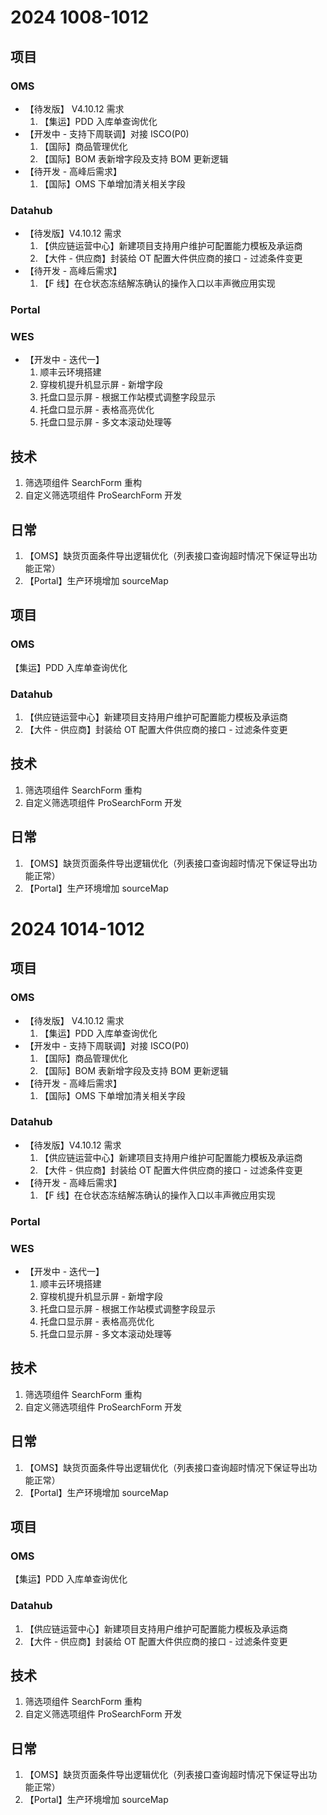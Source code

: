 # 2024 1008-1012

## 项目

### OMS

- 【待发版】 V4.10.12 需求
	 1. 【集运】PDD 入库单查询优化
- 【开发中 - 支持下周联调】对接 ISCO(P0)
	1. 【国际】商品管理优化
	2. 【国际】BOM 表新增字段及支持 BOM 更新逻辑
- 【待开发 - 高峰后需求】
	1. 【国际】OMS 下单增加清关相关字段

### Datahub

- 【待发版】V4.10.12 需求
	 1. 【供应链运营中心】新建项目支持用户维护可配置能力模板及承运商
	 2. 【大件 - 供应商】封装给 OT 配置大件供应商的接口 - 过滤条件变更
- 【待开发 - 高峰后需求】
	1. 【F 线】在仓状态冻结解冻确认的操作入口以丰声微应用实现

### Portal

### WES

- 【开发中 - 迭代一】
	1. 顺丰云环境搭建
	2. 穿梭机提升机显示屏 - 新增字段
	3. 托盘口显示屏 - 根据工作站模式调整字段显示
	4. 托盘口显示屏 - 表格高亮优化
	5. 托盘口显示屏 - 多文本滚动处理等

## 技术

1. 筛选项组件 SearchForm 重构
2. 自定义筛选项组件 ProSearchForm 开发

## 日常

1. 【OMS】缺货页面条件导出逻辑优化（列表接口查询超时情况下保证导出功能正常）
2. 【Portal】生产环境增加 sourceMap

## 项目

### OMS

【集运】PDD 入库单查询优化

### Datahub

1. 【供应链运营中心】新建项目支持用户维护可配置能力模板及承运商
2. 【大件 - 供应商】封装给 OT 配置大件供应商的接口 - 过滤条件变更

## 技术

1. 筛选项组件 SearchForm 重构
2. 自定义筛选项组件 ProSearchForm 开发

## 日常

1. 【OMS】缺货页面条件导出逻辑优化（列表接口查询超时情况下保证导出功能正常）
2. 【Portal】生产环境增加 sourceMap


# 2024 1014-1012

## 项目

### OMS

- 【待发版】 V4.10.12 需求
	 1. 【集运】PDD 入库单查询优化
- 【开发中 - 支持下周联调】对接 ISCO(P0)
	1. 【国际】商品管理优化
	2. 【国际】BOM 表新增字段及支持 BOM 更新逻辑
- 【待开发 - 高峰后需求】
	1. 【国际】OMS 下单增加清关相关字段

### Datahub

- 【待发版】V4.10.12 需求
	 1. 【供应链运营中心】新建项目支持用户维护可配置能力模板及承运商
	 2. 【大件 - 供应商】封装给 OT 配置大件供应商的接口 - 过滤条件变更
- 【待开发 - 高峰后需求】
	1. 【F 线】在仓状态冻结解冻确认的操作入口以丰声微应用实现

### Portal

### WES

- 【开发中 - 迭代一】
	1. 顺丰云环境搭建
	2. 穿梭机提升机显示屏 - 新增字段
	3. 托盘口显示屏 - 根据工作站模式调整字段显示
	4. 托盘口显示屏 - 表格高亮优化
	5. 托盘口显示屏 - 多文本滚动处理等

## 技术

1. 筛选项组件 SearchForm 重构
2. 自定义筛选项组件 ProSearchForm 开发

## 日常

1. 【OMS】缺货页面条件导出逻辑优化（列表接口查询超时情况下保证导出功能正常）
2. 【Portal】生产环境增加 sourceMap

## 项目

### OMS

【集运】PDD 入库单查询优化

### Datahub

1. 【供应链运营中心】新建项目支持用户维护可配置能力模板及承运商
2. 【大件 - 供应商】封装给 OT 配置大件供应商的接口 - 过滤条件变更

## 技术

1. 筛选项组件 SearchForm 重构
2. 自定义筛选项组件 ProSearchForm 开发

## 日常

1. 【OMS】缺货页面条件导出逻辑优化（列表接口查询超时情况下保证导出功能正常）
2. 【Portal】生产环境增加 sourceMap